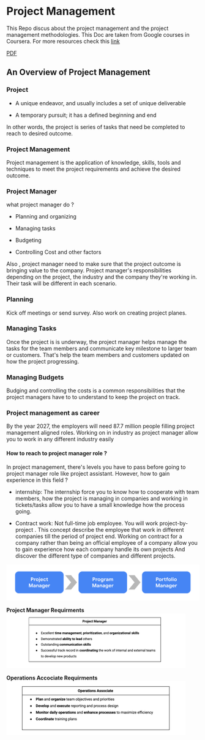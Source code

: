 # Project Management

This Repo discus about the project management and the project management  methodologies. This Doc are taken from Google courses in Coursera. For more resources check this [link](https://www.coursera.org/learn/foundations-of-project-management-arabic)

[PDF](assets/README.pdf)

## An Overview of Project Management

### Project

- A unique endeavor, and usually includes a set of unique deliverable

- A temporary pursuit; it has a defined beginning and end

In other words, the project is series of tasks that need be completed to reach to desired outcome.

### Project Management

Project management is the application of knowledge, skills, tools and techniques to meet the project requirements and achieve the desired outcome.  

### Project Manager

what project manager do ? 

- Planning and organizing 

- Managing tasks 

- Budgeting

- Controlling Cost and other factors

Also , project manager need to make sure that the project outcome is bringing value to the company. Project manager's responsibilities  depending on the project, the industry and the company they're working in. Their task will be different in each scenario.

### Planning

Kick off meetings or send survey. Also work on creating project planes.

### Managing Tasks

Once the project is is underway, the project manager helps manage the tasks for the team members and communicate key milestone to larger team or customers. That's help the team members and customers updated on how the project progressing.

### Managing Budgets

Budging and controlling the costs is a common responsibilities that the project managers have to to understand to keep the project on track.

### Project management as career

By the year 2027, the employers will need 87.7 million people filling project management aligned roles. Working on in industry  as project manager allow you to work in any different industry easily 

#### How to reach to project manager role ?

In project management, there's levels you have to pass before going to project manager role like project assistant. However,  how to gain experience in this field ? 

- internship:  The internship force you to know how to cooperate with team members, how the project is managing in  companies and working in tickets/tasks allow you to have a small knowledge how the process going.

- Contract work:  Not full-time job employee. You will work project-by-project . This concept describe the employee that work in different companies till the period of project end. Working on contract for  a company rather than being an official employee of a company allow you to gain experience how each company handle its own projects And discover the different type of companies and different projects.

<img src='assets/project mangment role flow.png' >

**Project Manager Requirments**
<img src='assets/ProjectManager.png' >

**Operations Accociate Requirments**
<img src='assets/OperationsAccociate.png' >
